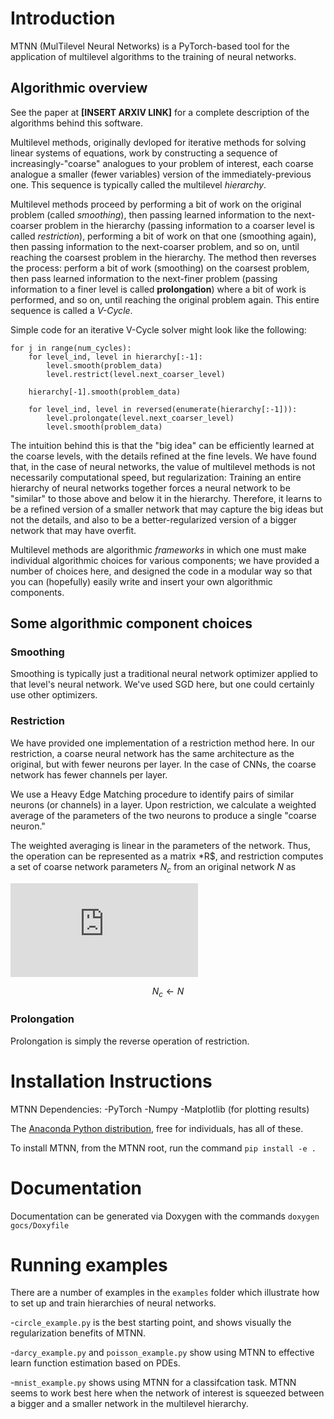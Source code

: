 # Introduction

MTNN (MulTilevel Neural Networks) is a PyTorch-based tool for the
application of multilevel algorithms to the training of neural
networks.

## Algorithmic overview

See the paper at **[INSERT ARXIV LINK]** for a complete description of
the algorithms behind this software.

Multilevel methods, originally devloped for iterative methods for
solving linear systems of equations, work by constructing a sequence
of increasingly-"coarse" analogues to your problem of interest, each
coarse analogue a smaller (fewer variables) version of the
immediately-previous one. This sequence is typically called the
multilevel *hierarchy*.

Multilevel methods proceed by performing a bit of work on the original
problem (called *smoothing*), then passing learned information to
the next-coarser problem in the hierarchy (passing information to a
coarser level is called *restriction*), performing a bit of work on
that one (smoothing again), then passing information to the
next-coarser problem, and so on, until reaching the coarsest problem
in the hierarchy. The method then reverses the process: perform a bit
of work (smoothing) on the coarsest problem, then pass learned
information to the next-finer problem (passing information to a finer
level is called **prolongation**) where a bit of work is performed,
and so on, until reaching the original problem again. This entire
sequence is called a *V-Cycle*.

Simple code for an iterative V-Cycle solver might look like the
following:
```
for j in range(num_cycles):
    for level_ind, level in hierarchy[:-1]:
        level.smooth(problem_data)
        level.restrict(level.next_coarser_level)

    hierarchy[-1].smooth(problem_data)

    for level_ind, level in reversed(enumerate(hierarchy[:-1])):
        level.prolongate(level.next_coarser_level)
        level.smooth(problem_data)
```

The intuition behind this is that the "big idea" can be efficiently
learned at the coarse levels, with the details refined at the fine
levels. We have found that, in the case of neural networks, the value
of multilevel methods is not necessarily computational speed, but
regularization: Training an entire hierarchy of neural networks
together forces a neural network to be "similar" to those above and
below it in the hierarchy. Therefore, it learns to be a refined
version of a smaller network that may capture the big ideas but not
the details, and also to be a better-regularized version of a bigger
network that may have overfit.

Multilevel methods are algorithmic *frameworks* in which one must make
individual algorithmic choices for various components; we have
provided a number of choices here, and designed the code in a modular
way so that you can (hopefully) easily write and insert your own
algorithmic components.

## Some algorithmic component choices

### Smoothing

Smoothing is typically just a traditional neural network optimizer
applied to that level's neural network. We've used SGD here, but one
could certainly use other optimizers.

### Restriction

We have provided one implementation of a restriction method here. In
our restriction, a coarse neural network has the same architecture as
the original, but with fewer neurons per layer. In the case of CNNs,
the coarse network has fewer channels per layer.

We use a Heavy Edge Matching procedure to identify pairs of similar
neurons (or channels) in a layer. Upon restriction, we calculate a
weighted average of the parameters of the two neurons to produce a
single "coarse neuron."

The weighted averaging is linear in the parameters of the
network. Thus, the operation can be represented as a matrix *R$, and
restriction computes a set of coarse network parameters $N_c$ from an
original network $N$ as

![equation](http://www.sciweavers.org/tex2img.php?eq=1%2Bsin%28mc%5E2%29&bc=White&fc=Black&im=jpg&fs=12&ff=arev&edit=)

$$
N_c \leftarrow N
$$

### Prolongation

Prolongation is simply the reverse operation of restriction. 


# Installation Instructions

MTNN Dependencies:
-PyTorch
-Numpy
-Matplotlib (for plotting results)

The [Anaconda Python
distribution](https://www.anaconda.com/products/individual), free for
individuals, has all of these.

To install MTNN, from the MTNN root, run the command
`pip install -e .`

# Documentation

Documentation can be generated via Doxygen with the commands
`doxygen gocs/Doxyfile`

# Running examples

There are a number of examples in the `examples` folder which
illustrate how to set up and train hierarchies of neural networks.

-`circle_example.py` is the best starting point, and shows visually
 the regularization benefits of MTNN.
 
-`darcy_example.py` and `poisson_example.py` show using MTNN to
 effective learn function estimation based on PDEs.

-`mnist_example.py` shows using MTNN for a classifcation task. MTNN
 seems to work best here when the network of interest is squeezed
 between a bigger and a smaller network in the multilevel hierarchy.
